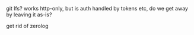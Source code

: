 git lfs? works http-only, but is auth handled by tokens etc, do we get away by leaving it as-is?

get rid of zerolog
